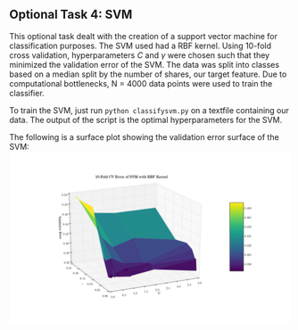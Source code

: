 <h2>Optional Task 4: SVM</h2>

This optional task dealt with the creation of a support vector machine for classification purposes. The SVM used had a RBF kernel. Using 10-fold cross validation, hyperparameters _C_ and _γ_ were chosen such that they minimized the validation error of the SVM. The data was split into classes based on a median split by the number of shares, our target feature. Due to computational bottlenecks, N = 4000 data points were used to train the classifier.

To train the SVM, just run `python classifysvm.py` on a textfile containing our data. The output of the script is the optimal hyperparameters for the SVM.

The following is a surface plot showing the validation error surface of the SVM:
![SVM Error Plot](svm_err_graph.png)
